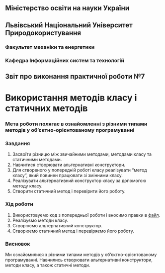 ## Міністерство освіти на науки України
## Львівський Національний Університет Природокористування
### Факультет механіки та енергетики
### Кафедра Інформаційних систем та технологій

## Звіт про виконання практичної роботи №7
# Використання методів класу і статичних методів

### Мета роботи полягає в ознайомленні з різними типами методів у об’єктно-орієнтованому програмуванні

### Завдання
1. Засвоїти різницю між звичайними методами, методами класу та статичними методами.
2. Навчитися створювати альтернативні конструктори.
3. Для створеного у попередній роботі класу реалізувати “метод класу”,
який повинен працювати зі змінними класу.
4. Реалізувати альтернативний конструктор класу за допомогою методу
класу.
5. Створити статичний метод і перевірити його роботу.

### Хід роботи
1. Використовуємо код з попередньої роботи і вносимо правки в [файл](./main.py).
2. Реалізуємо методи класу.
3. Створюємо альтернативний конструктор.
4. Створюємо статичний метод і перевіряємо його роботу.

### Висновок
Ми ознайомилися з різними типами методів у об’єктно-орієнтованому програмуванні. Навчились створювати альтернативні конструктори, методи класу, а також статичні методи.